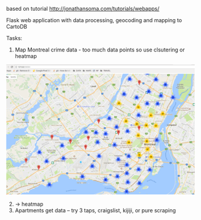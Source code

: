 based on tutorial http://jonathansoma.com/tutorials/webapps/

Flask web application with data processing, geocoding and mapping to CartoDB

Tasks:

1. Map Montreal crime data - too much data points so use clsutering or heatmap

![Montreal Crime Data Clustered](https://raw.githubusercontent.com/lenmorld/Flask-sample/3_Apartments/MontrealCrimeDataClustered.png "Montreal Crime Data Clustered]")

2. -> heatmap
3. Apartments get data – try 3 taps, craigslist, kijiji, or pure scraping
